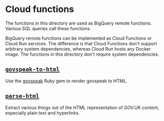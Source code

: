 # Cloud functions

The functions in this directory are used as BigQuery remote functions.  Various SQL queries call these functions.

BigQuery remote functions can be implemented as Cloud Functions or Cloud Run services.  The difference is that Cloud Functions don't support arbitrary system dependencies, whereas Cloud Run hosts any Docker image.  The functions in this directory don't require system dependencies.

## [`govspeak-to-html`](./govspeak-to-html)

Use the [govspeak](https://github.com/alphagov/govspeak) Ruby gem to render govspeak to HTML.

## [`parse-html`](./parse-html)

Extract various things out of the HTML representation of GOV.UK content, especially plain text and hyperlinks.
